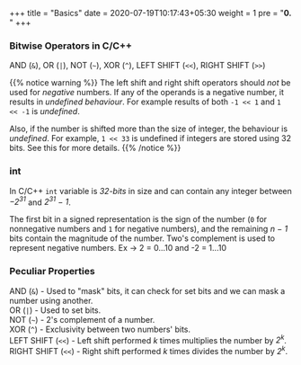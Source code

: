 +++
title = "Basics"
date =  2020-07-19T10:17:43+05:30
weight = 1
pre = "<b>0.</b> "
+++

### Bitwise Operators in C/C++
AND (`&`), OR (`|`), NOT (`~`), XOR (`^`), LEFT SHIFT (`<<`), RIGHT SHIFT (`>>`)

{{% notice warning %}}
The left shift and right shift operators should _not_ be used for _negative_ numbers. If any of the operands is a negative number, it results in _undefined behaviour_. For example results of both `-1 << 1` and `1 << -1` is _undefined_. 

Also, if the number is shifted more than the size of integer, the behaviour is _undefined_. For example, `1 << 33` is undefined if integers are stored using 32 bits. See this for more details.
{{% /notice %}}


### int
In C/C++ `int` variable is _32-bits_ in size and can contain any integer between _−2<sup>31</sup>_ and _2<sup>31</sup> − 1_.

The first bit in a signed representation is the sign of the number (`0` for nonnegative numbers and `1` for negative numbers), and the remaining _n − 1_ bits contain the magnitude of the number. Two's complement is used to represent negative numbers. Ex -> 2 = 0...10 and -2 = 1...10  

### Peculiar Properties
AND (`&`) - Used to "mask" bits, it can check for set bits and we can mask a number using another.
<br>
OR (`|`) - Used to set bits.
<br>
NOT (`~`) - 2's complement of a number.
<br>
XOR (`^`) - Exclusivity between two numbers' bits.
<br>
LEFT SHIFT (`<<`) - Left shift performed _k_ times multiplies the number by _2<sup>k</sup>_.
<br>
RIGHT SHIFT (`<<`) - Right shift performed _k_ times divides the number by _2<sup>k</sup>_.